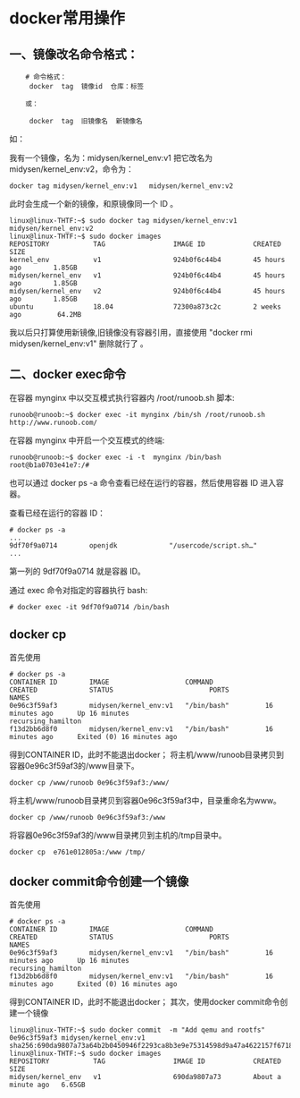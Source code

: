 # docker常用操作
##  一、镜像改名命令格式：
```
    # 命令格式：
     docker  tag  镜像id  仓库：标签
     
    或：
     
     docker  tag  旧镜像名  新镜像名
```
如：

我有一个镜像，名为：midysen/kernel_env:v1
把它改名为  midysen/kernel_env:v2，命令为： 
```
docker tag midysen/kernel_env:v1   midysen/kernel_env:v2
```
此时会生成一个新的镜像，和原镜像同一个 ID 。
```
linux@linux-THTF:~$ sudo docker tag midysen/kernel_env:v1 midysen/kernel_env:v2
linux@linux-THTF:~$ sudo docker images
REPOSITORY           TAG                 IMAGE ID            CREATED             SIZE
kernel_env           v1                  924b0f6c44b4        45 hours ago        1.85GB
midysen/kernel_env   v1                  924b0f6c44b4        45 hours ago        1.85GB
midysen/kernel_env   v2                  924b0f6c44b4        45 hours ago        1.85GB
ubuntu               18.04               72300a873c2c        2 weeks ago         64.2MB
```
我以后只打算使用新镜像,旧镜像没有容器引用，直接使用 "docker rmi midysen/kernel_env:v1" 删除就行了 。

## 二、docker exec命令
在容器 mynginx 中以交互模式执行容器内 /root/runoob.sh 脚本:
```
runoob@runoob:~$ docker exec -it mynginx /bin/sh /root/runoob.sh
http://www.runoob.com/
```
在容器 mynginx 中开启一个交互模式的终端:
```
runoob@runoob:~$ docker exec -i -t  mynginx /bin/bash
root@b1a0703e41e7:/#
```
也可以通过 docker ps -a 命令查看已经在运行的容器，然后使用容器 ID 进入容器。

查看已经在运行的容器 ID：
```
# docker ps -a 
...
9df70f9a0714        openjdk             "/usercode/script.sh…" 
...
```
第一列的 9df70f9a0714 就是容器 ID。

通过 exec 命令对指定的容器执行 bash:
```
# docker exec -it 9df70f9a0714 /bin/bash
```

## docker cp
首先使用
```
# docker ps -a 
CONTAINER ID        IMAGE                   COMMAND             CREATED             STATUS                        PORTS               NAMES
0e96c3f59af3        midysen/kernel_env:v1   "/bin/bash"         16 minutes ago      Up 16 minutes                                     recursing_hamilton
f13d2bb6d8f0        midysen/kernel_env:v1   "/bin/bash"         16 minutes ago      Exited (0) 16 minutes ago    

```
得到CONTAINER ID，此时不能退出docker；
将主机/www/runoob目录拷贝到容器0e96c3f59af3的/www目录下。
```
docker cp /www/runoob 0e96c3f59af3:/www/
```
将主机/www/runoob目录拷贝到容器0e96c3f59af3中，目录重命名为www。
```
docker cp /www/runoob 0e96c3f59af3:/www
```
将容器0e96c3f59af3的/www目录拷贝到主机的/tmp目录中。
```
docker cp  e761e012805a:/www /tmp/
```
## docker commit命令创建一个镜像
首先使用
```
# docker ps -a 
CONTAINER ID        IMAGE                   COMMAND             CREATED             STATUS                        PORTS               NAMES
0e96c3f59af3        midysen/kernel_env:v1   "/bin/bash"         16 minutes ago      Up 16 minutes                                     recursing_hamilton
f13d2bb6d8f0        midysen/kernel_env:v1   "/bin/bash"         16 minutes ago      Exited (0) 16 minutes ago    

```
得到CONTAINER ID，此时不能退出docker；
其次，使用docker commit命令创建一个镜像
```
linux@linux-THTF:~$ sudo docker commit  -m "Add qemu and rootfs" 0e96c3f59af3 midysen/kernel_env:v1
sha256:690da9807a73a64b2b0450946f2293ca8b3e9e75314598d9a47a4622157f6718
linux@linux-THTF:~$ sudo docker images 
REPOSITORY           TAG                 IMAGE ID            CREATED              SIZE
midysen/kernel_env   v1                  690da9807a73        About a minute ago   6.65GB

```
